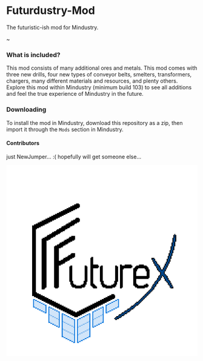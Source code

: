 # Futurdustry-Mod
The futuristic-ish mod for Mindustry.

~

### What is included?
  This mod consists of many additional ores and metals. This mod comes with three new drills, four new types of conveyor belts, smelters, transformers, chargers, many different materials and resources, and plenty others. Explore this mod within Mindustry (minimum build 103) to see all additions and feel the true experience of Mindustry in the future.


### Downloading
  To install the mod in Mindustry, download this repository as a zip, then import it through the `Mods` section in Mindustry.


#### Contributors
just NewJumper... :(
hopefully will get someone else...



![Logo](sprites/ui/logo.png)
